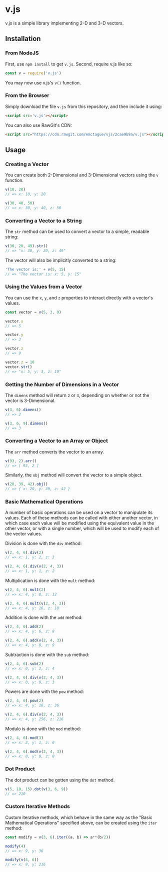 # v.js

v.js is a simple library implementing 2-D and 3-D vectors.

## Installation

### From NodeJS

First, use `npm install` to get `v.js`.
Second, require v.js like so:

```js
const v = require('v.js')
```

You may now use v.js's `v()` function.

### From the Browser

Simply download the file `v.js` from this repository, and then include it using:

```html
<script src='v.js'></script>
```

You can also use RawGit's CDN:

```html
<script src="https://cdn.rawgit.com/emctague/vjs/2cae9b9a/v.js"></script>
```

## Usage

### Creating a Vector

You can create both 2-Dimensional and 3-Dimensional vectors using the `v`
function.

```js
v(10, 20)
// => x: 10, y: 20

v(30, 40, 50)
// => x: 30, y: 40, z: 50
```

### Converting a Vector to a String

The `str` method can be used to convert a vector to a simple, readable string:

```js
v(30, 20, 49).str()
// => "x: 30, y: 20, z: 49"
```

The vector will also be implicitly converted to a string:

```js
'The vector is:' + v(5, 15)
// => "The vector is: x: 5, y: 15"
```

### Using the Values from a Vector

You can use the `x`, `y`, and `z` properties to interact directly with a
vector's values.

```js
const vector = v(5, 3, 9)

vector.x
// => 5

vector.y
// => 3

vector.z
// => 9

vector.z = 10
vector.str()
// => "x: 5, y: 3, z: 10"
```

### Getting the Number of Dimensions in a Vector

The `dimens` method will return `2` or `3`, depending on whether or not
the vector is 3-Dimensional.

```js
v(3, 6).dimens()
// => 2

v(3, 6, 9).dimens()
// => 3
```

### Converting a Vector to an Array or Object

The `arr` method converts the vector to an array.

```js
v(93, 2).arr()
// => [ 93, 2 ]
```

Similarly, the `obj` method will convert the vector to a simple object.

```js
v(20, 39, 42).obj()
// => { x: 20, y: 39, z: 42 }
```

### Basic Mathematical Operations

A number of basic operations can be used on a vector to manipulate its
values. Each of these methods can be called with either another vector,
in which case each value will be modified using the equivalent value in the
other vector, or with a single number, which will be used to modify each
of the vector values.

Division is done with the `div` method:

```js
v(2, 4, 6).div(2)
// => x: 1, y: 2, z: 3

v(2, 4, 6).div(v(2, 4, 3))
// => x: 1, y: 1, z: 2
```

Multiplication is done with the `mult` method:

```js
v(2, 4, 6).mult(2)
// => x: 4, y: 8, z: 12

v(2, 4, 6).mult(v(2, 4, 3))
// => x: 4, y: 16, z: 18
```

Addition is done with the `add` method:

```js
v(2, 4, 6).add(2)
// => x: 4, y: 6, z: 8

v(2, 4, 6).add(v(2, 4, 3))
// => x: 4, y: 8, z: 9
```

Subtraction is done with the `sub` method:

```js
v(2, 4, 6).sub(2)
// => x: 0, y: 2, z: 4

v(2, 4, 6).div(v(2, 4, 3))
// => x: 0, y: 0, z: 3
```

Powers are done with the `pow` method:

```js
v(2, 4, 6).pow(2)
// => x: 4, y: 16, z: 36

v(2, 4, 6).div(v(2, 4, 3))
// => x: 4, y: 256, z: 216
```

Modulo is done with the `mod` method:

```js
v(2, 4, 6).mod(3)
// => x: 2, y: 1, z: 0

v(2, 4, 6).mod(v(2, 4, 3))
// => x: 0, y: 0, z: 0
```

### Dot Product

The dot product can be gotten using the `dot` method.

```js
v(5, 10, 15).dot(v(3, 6, 9))
// => 210
```

### Custom Iterative Methods

Custom iterative methods, which behave in the same way as the "Basic
Mathematical Operations" specified above, can be created using the `iter`
method:

```js
const modify = v(3, 6).iter((a, b) => a**(b/2))

modify(4)
// => x: 9, y: 36

modify(v(4, 6))
// => x: 9, y: 216
```
